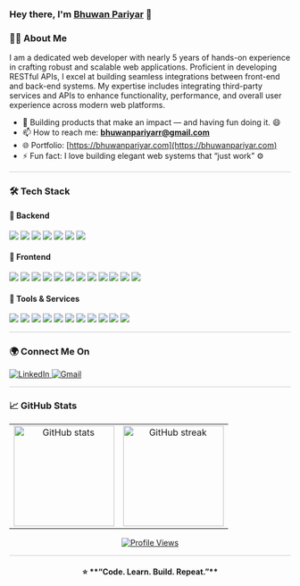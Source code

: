<h3 align="left">Hey there, I'm <a href="https://github.com/bhuwan-pariyar">Bhuwan Pariyar</a> 👋</h3>

### 👨‍💻 About Me
<p>
  I am a dedicated web developer with nearly 5 years of hands-on experience in crafting robust and scalable web applications. Proficient in developing RESTful APIs, I excel at building seamless integrations between front-end and back-end systems. My expertise includes integrating third-party services and APIs to enhance functionality, performance, and overall user experience across modern web platforms.
</p>

- 🔭 Building products that make an impact — and having fun doing it. 😄
- 📫 How to reach me: **bhuwanpariyarr@gmail.com**
- 🌐 Portfolio: [https://bhuwanpariyar.com](https://bhuwanpariyar.com)
- ⚡ Fun fact: I love building elegant web systems that “just work” ⚙️

<hr style="height:0.5px;border:none;background:#ccc;">

### 🛠️ Tech Stack

#### 💾 Backend
<p>
  <img src="https://img.shields.io/badge/Laravel-FF2D20?style=for-the-badge&logo=laravel&logoColor=white" />
  <img src="https://img.shields.io/badge/PHP-777BB4?style=for-the-badge&logo=php&logoColor=white" />
  <img src="https://img.shields.io/badge/MySQL-005C84?style=for-the-badge&logo=mysql&logoColor=white" />
  <img src="https://img.shields.io/badge/Python-3670A0?style=for-the-badge&logo=python&logoColor=ffdd54" />
  <img src="https://img.shields.io/badge/Redis-DC382D?style=for-the-badge&logo=redis&logoColor=white" />
  <img src="https://img.shields.io/badge/GraphQL-E10098?style=for-the-badge&logo=graphql&logoColor=white" />
  <img src="https://img.shields.io/badge/REST%20API-02569B?style=for-the-badge&logo=postman&logoColor=white" />
</p>

#### 🎨 Frontend
<p>
  <img src="https://img.shields.io/badge/HTML5-E34F26?style=for-the-badge&logo=html5&logoColor=white" />
  <img src="https://img.shields.io/badge/CSS3-1572B6?style=for-the-badge&logo=css3&logoColor=white" />
  <img src="https://img.shields.io/badge/JavaScript-F7DF1E?style=for-the-badge&logo=javascript&logoColor=black" />
  <img src="https://img.shields.io/badge/Vue.js-35495E?style=for-the-badge&logo=vuedotjs&logoColor=4FC08D" />
  <img src="https://img.shields.io/badge/React.js-20232A?style=for-the-badge&logo=react&logoColor=61DAFB" />
  <img src="https://img.shields.io/badge/TailwindCSS-38B2AC?style=for-the-badge&logo=tailwind-css&logoColor=white" />
  <img src="https://img.shields.io/badge/Vite-646CFF?style=for-the-badge&logo=vite&logoColor=white" />
  <img src="https://img.shields.io/badge/Webpack-8DD6F9?style=for-the-badge&logo=webpack&logoColor=black" />
  <img src="https://img.shields.io/badge/Bootstrap-563D7C?style=for-the-badge&logo=bootstrap&logoColor=white" />
  <img src="https://img.shields.io/badge/Element%20Plus-409EFF?style=for-the-badge&logo=element&logoColor=white" />
  <img src="https://img.shields.io/badge/TinyMCE-003B57?style=for-the-badge&logo=tinymce&logoColor=white" />
  <img src="https://img.shields.io/badge/Dropzone.js-0080FF?style=for-the-badge&logo=dropbox&logoColor=white" />
</p>

#### 🧰 Tools & Services
<p>
  <img src="https://img.shields.io/badge/Firebase-FFCA28?style=for-the-badge&logo=firebase&logoColor=black" />
  <img src="https://img.shields.io/badge/Meilisearch-FF4F00?style=for-the-badge&logo=meilisearch&logoColor=white" />
  <img src="https://img.shields.io/badge/MongoDB-13AA52?style=for-the-badge&logo=mongodb&logoColor=white" />
  <img src="https://img.shields.io/badge/Docker-2496ED?style=for-the-badge&logo=docker&logoColor=white" />
  <img src="https://img.shields.io/badge/XAMPP-FB7A24?style=for-the-badge&logo=xampp&logoColor=white" />
  <img src="https://img.shields.io/badge/Herd-000000?style=for-the-badge&logo=laravel&logoColor=red" />
  <img src="https://img.shields.io/badge/Git-FF4500?style=for-the-badge&logo=git&logoColor=white" />
  <img src="https://img.shields.io/badge/GitHub-%23121011?style=for-the-badge&logo=github&logoColor=white" />
  <img src="https://img.shields.io/badge/VS%20Code-007ACC?style=for-the-badge&logo=visual-studio-code&logoColor=white" />
  <img src="https://img.shields.io/badge/PhpStorm-181717?style=for-the-badge&logo=phpstorm&logoColor=white" />
  <img src="https://img.shields.io/badge/cPanel-FF6C2C?style=for-the-badge&logo=cpanel&logoColor=white" />
</p>

<hr style="height:0.5px;border:none;background:#ccc;">

### 🌍 Connect Me On  

<p align="left">
  <a href="https://www.linkedin.com/in/bhuwan-pariyar-18613018b/" target="_blank">
    <img src="https://img.shields.io/badge/LinkedIn-0077B5?style=for-the-badge&logo=linkedin&logoColor=white" alt="LinkedIn"/>
  </a>
  <a href="mailto:bhuwanpariyarr@gmail.com" target="_blank">
    <img src="https://img.shields.io/badge/Gmail-D14836?style=for-the-badge&logo=gmail&logoColor=white" alt="Gmail"/>
  </a>
</p>

<hr style="height:0.5px;border:none;background:#ccc;">

### 📈 GitHub Stats

<table align="center">
  <tr>
    <td align="center">
      <img src="https://github-readme-stats.vercel.app/api?username=bhuwan-pariyar&show_icons=true&theme=tokyonight" alt="GitHub stats" height="180"/>
    </td>
    <td align="center">
      <img src="https://github-readme-streak-stats.herokuapp.com/?user=bhuwan-pariyar&theme=tokyonight" alt="GitHub streak" height="180"/>
    </td>
  </tr>
</table>
<p align="center">
  <a href="https://github.com/bhuwan-pariyar">
    <img src="https://komarev.com/ghpvc/?username=bhuwan-pariyar&label=Profile%20views&color=0e75b6&style=flat" alt="Profile Views" />
  </a>
</p>

<hr style="height:0.5px;border:none;background:#ccc;">

<h4 align="center">⭐ **“Code. Learn. Build. Repeat.”**</h4>  
